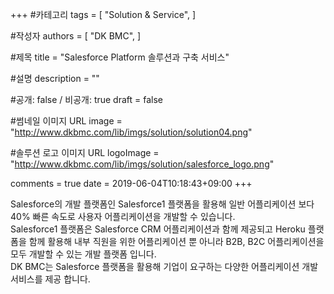 +++
#카테고리
tags = [
    "Solution & Service",
]

#작성자
authors = [
    "DK BMC",
]

#제목
title = "Salesforce Platform 솔루션과 구축 서비스"

#설명
description = ""

#공개: false / 비공개: true
draft = false

#썸네일 이미지 URL
image = "http://www.dkbmc.com/lib/imgs/solution/solution04.png"

#솔루션 로고 이미지 URL
logoImage = "http://www.dkbmc.com/lib/imgs/solution/salesforce_logo.png"

comments = true
date = 2019-06-04T10:18:43+09:00
+++

<!-- 게시글 내용 -->
Salesforce의 개발 플랫폼인 Salesforce1 플랫폼을 활용해 일반 어플리케이션 보다 40% 빠른 속도로 사용자 어플리케이션을 개발할 수 있습니다.<br /> Salesforce1 플랫폼은 Salesforce CRM 어플리케이션과 함께 제공되고 Heroku 플랫폼을 함께 활용해 내부 직원을 위한 어플리케이션 뿐 아니라 B2B, B2C 어플리케이션을 모두 개발할 수 있는 개발 플랫폼 입니다. <br />DK BMC는 Salesforce 플랫폼을 활용해 기업이 요구하는 다양한 어플리케이션 개발 서비스를 제공 합니다.